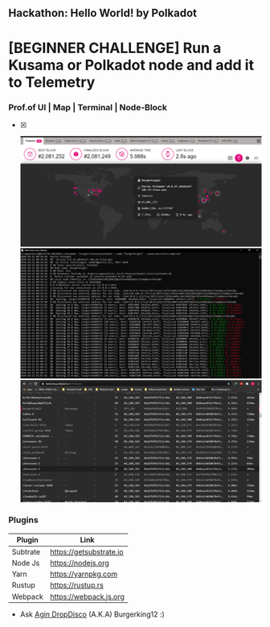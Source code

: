 ## Hackathon: Hello World! by Polkadot

# [BEGINNER CHALLENGE] Run a Kusama or Polkadot node and add it to Telemetry


### Prof.of UI | Map | Terminal | Node-Block 
- [x] <p align="center">
    <a>
        <img src="./Map_.png" alt="Awesome-Burgerking"/>
    </a>
      <a>
        <img src="./Terminal_.png" alt="Awesome-Burgerking"/>
    </a>
      <a>
        <img src="./validate.png" alt="Awesome-Burgerking"/>
    </a>
</p>




### Plugins

| Plugin | Link |
| ------ | ------ |
| Subtrate | https://getsubstrate.io |
| Node Js | https://nodejs.org |
| Yarn | https://yarnpkg.com |
| Rustup | https://rustup.rs |
| Webpack |https://webpack.js.org |'

* Ask [Agin DropDisco](https://twitter.com/agin_webdev) (A.K.A) Burgerking12 :)
